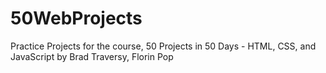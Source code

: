# 50WebProjects
Practice Projects for the course, 50 Projects in 50 Days - HTML, CSS, and JavaScript by Brad Traversy, Florin Pop
